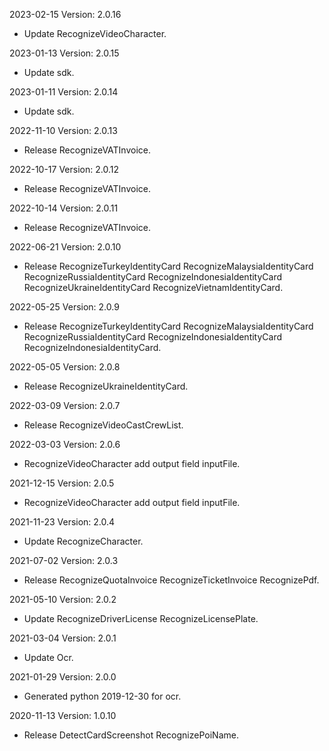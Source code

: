 2023-02-15 Version: 2.0.16
- Update RecognizeVideoCharacter.

2023-01-13 Version: 2.0.15
- Update sdk.

2023-01-11 Version: 2.0.14
- Update sdk.

2022-11-10 Version: 2.0.13
- Release RecognizeVATInvoice.

2022-10-17 Version: 2.0.12
- Release RecognizeVATInvoice.

2022-10-14 Version: 2.0.11
- Release RecognizeVATInvoice.

2022-06-21 Version: 2.0.10
- Release RecognizeTurkeyIdentityCard RecognizeMalaysiaIdentityCard RecognizeRussiaIdentityCard RecognizeIndonesiaIdentityCard RecognizeUkraineIdentityCard RecognizeVietnamIdentityCard.

2022-05-25 Version: 2.0.9
- Release RecognizeTurkeyIdentityCard RecognizeMalaysiaIdentityCard RecognizeRussiaIdentityCard RecognizeIndonesiaIdentityCard RecognizeIndonesiaIdentityCard.

2022-05-05 Version: 2.0.8
- Release RecognizeUkraineIdentityCard.

2022-03-09 Version: 2.0.7
- Release RecognizeVideoCastCrewList.

2022-03-03 Version: 2.0.6
- RecognizeVideoCharacter add output field inputFile.

2021-12-15 Version: 2.0.5
- RecognizeVideoCharacter add output field inputFile.

2021-11-23 Version: 2.0.4
- Update RecognizeCharacter.

2021-07-02 Version: 2.0.3
- Release RecognizeQuotaInvoice RecognizeTicketInvoice RecognizePdf.

2021-05-10 Version: 2.0.2
- Update RecognizeDriverLicense RecognizeLicensePlate.

2021-03-04 Version: 2.0.1
- Update Ocr.

2021-01-29 Version: 2.0.0
- Generated python 2019-12-30 for ocr.

2020-11-13 Version: 1.0.10
- Release DetectCardScreenshot RecognizePoiName.

